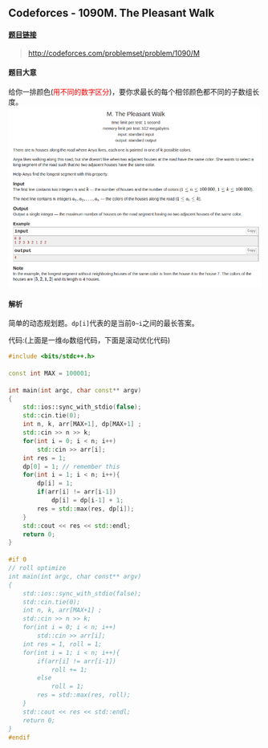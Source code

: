 ## Codeforces - 1090M. The Pleasant Walk

#### [题目链接](http://codeforces.com/problemset/problem/1090/M)

> http://codeforces.com/problemset/problem/1090/M

#### 题目大意
给你一排颜色(<font color = red>用不同的数字区分</font>)，要你求最长的每个相邻颜色都不同的子数组长度。
![在这里插入图片描述](images/1090M_t.png)
#### 解析
简单的动态规划题。`dp[i]`代表的是当前`0~i`之间的最长答案。

代码:(上面是一维`dp`数组代码，下面是滚动优化代码)
```cpp
#include <bits/stdc++.h>

const int MAX = 100001;

int main(int argc, char const** argv)
{ 
    std::ios::sync_with_stdio(false);
    std::cin.tie(0);
    int n, k, arr[MAX+1], dp[MAX+1] ;
    std::cin >> n >> k;
    for(int i = 0; i < n; i++)
        std::cin >> arr[i];
    int res = 1;
    dp[0] = 1; // remember this
    for(int i = 1; i < n; i++){
        dp[i] = 1;
        if(arr[i] != arr[i-1])
            dp[i] = dp[i-1] + 1;
        res = std::max(res, dp[i]);
    }
    std::cout << res << std::endl;
    return 0;
}

#if 0
// roll optimize 
int main(int argc, char const** argv)
{ 
    std::ios::sync_with_stdio(false);
    std::cin.tie(0);
    int n, k, arr[MAX+1] ;
    std::cin >> n >> k;
    for(int i = 0; i < n; i++)
        std::cin >> arr[i];
    int res = 1, roll = 1;
    for(int i = 1; i < n; i++){
        if(arr[i] != arr[i-1])
            roll += 1;
        else 
            roll = 1;
        res = std::max(res, roll);
    }
    std::cout << res << std::endl;
    return 0;
}
#endif

```

